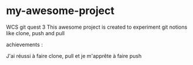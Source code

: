 # my-awesome-project
WCS git quest 3
This awesome project is created to experiment git notions like clone, push and pull

achievements :

J'ai réussi à faire clone, pull et je m'apprête à faire push